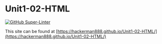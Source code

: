# Unit1-02-HTML

[![GitHub Super-Linter](https://github.com/HackerMan888/Unit1-02-HTML/workflows/Lint%20Code%20Base/badge.svg)](https://github.com/marketplace/actions/super-linter)

This site can be found at [https://hackerman888.github.io/Unit1-02-HTML/](https://hackerman888.github.io/Unit1-02-HTML/)